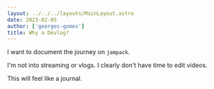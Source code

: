 ```yaml
---
layout: ../../../layouts/MainLayout.astro
date: 2023-02-05
author: ['georges-gomes']
title: Why a Devlog?
---
```


I want to document the journey on `jampack`.

I'm not into streaming or vlogs. I clearly don't have time to edit videos.

This will feel like a journal.
